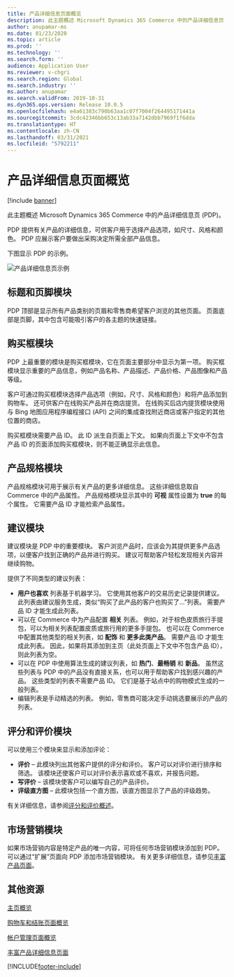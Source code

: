 ```yaml
---
title: 产品详细信息页面概览
description: 此主题概述 Microsoft Dynamics 365 Commerce 中的产品详细信息页 (PDP)。
author: anupamar-ms
ms.date: 01/23/2020
ms.topic: article
ms.prod: ''
ms.technology: ''
ms.search.form: ''
audience: Application User
ms.reviewer: v-chgri
ms.search.region: Global
ms.search.industry: ''
ms.author: anupamar
ms.search.validFrom: 2019-10-31
ms.dyn365.ops.version: Release 10.0.5
ms.openlocfilehash: e4a61383c790b63aa1c07f7004f264495171441a
ms.sourcegitcommit: 3cdc42346bb653c13ab33a7142dbb7969f1f6dda
ms.translationtype: HT
ms.contentlocale: zh-CN
ms.lasthandoff: 03/31/2021
ms.locfileid: "5792211"
---
```

# <a name="product-details-pages-overview"></a>产品详细信息页面概览

[!include [banner](includes/banner.md)]

此主题概述 Microsoft Dynamics 365 Commerce 中的产品详细信息页 (PDP)。

PDP 提供有关产品的详细信息，可供客户用于选择产品选项，如尺寸、风格和颜色。 PDP 应展示客户要做出采购决定所需全部产品信息。

下图显示 PDP 的示例。

![产品详细信息页示例](./media/pdp.PNG)

## <a name="header-and-footer-modules"></a>标题和页脚模块

PDP 顶部是显示所有产品类别的页眉和零售商希望客户浏览的其他页面。 页面底部是页脚，其中包含可能吸引客户的各主题的快速链接。

## <a name="buy-box-module"></a>购买框模块

PDP 上最重要的模块是购买框模块，它在页面主要部分中显示为第一项。 购买框模块显示重要的产品信息，例如产品名称、产品描述、产品价格、产品图像和产品等级。

客户可通过购买框模块选择产品选项（例如，尺寸、风格和颜色）和将产品添加到购物车。 还可供客户在线购买产品并在商店提货。 在线购买后店内提货模块使用与 Bing 地图应用程序编程接口 (API) 之间的集成查找附近商店或客户指定的其他位置的商店。

购买框模块需要产品 ID。 此 ID 派生自页面上下文。 如果向页面上下文中不包含产品 ID 的页面添加购买框模块，则不能正确显示此信息。

## <a name="product-specifications-module"></a>产品规格模块

产品规格模块可用于展示有关产品的更多详细信息。 这些详细信息取自 Commerce 中的产品属性。 产品规格模块显示其中的 **可视** 属性设置为 **true** 的每个属性。 它需要产品 ID 才能检索产品属性。

## <a name="recommendations-module"></a>建议模块

建议模块是 PDP 中的重要模块。 客户浏览产品时，应该会为其提供更多产品选项，以便客户找到正确的产品并进行购买。 建议可帮助客户轻松发现相关内容并继续购物。

提供了不同类型的建议列表：

- **用户也喜欢** 列表基于机器学习。 它使用其他客户的交易历史记录提供建议。 此列表由建议服务生成，类似“购买了此产品的客户也购买了...”列表。 需要产品 ID 才能生成此列表。
- 可以在 Commerce 中为产品配置 **相关** 列表。 例如，对于棕色皮质旅行手提包，可以为相关列表配置皮质或旅行用的更多手提包。 也可以在 Commerce 中配置其他类型的相关列表，如 **配饰** 和 **更多此类产品**。 需要产品 ID 才能生成此列表。 因此，如果将其添加到主页（此处页面上下文中不包含产品 ID），则此列表为空。
- 可以在 PDP 中使用算法生成的建议列表，如 **热门**、**最畅销** 和 **新品**。 虽然这些列表与 PDP 中的产品没有直接关系，也可以用于帮助客户找到感兴趣的产品。 这些类型的列表不需要产品 ID。 它们是基于站点中的购物模式生成的一般列表。
- 编辑列表是手动精选的列表。 例如，零售商可能决定手动挑选要展示的产品的列表。

## <a name="ratings-and-reviews-modules"></a>评分和评价模块

可以使用三个模块来显示和添加评论：

- **评价** – 此模块列出其他客户提供的评分和评价。 客户可以对评价进行排序和筛选。 该模块还使客户可以对评价表示喜欢或不喜欢，并报告问题。
- **写评价** – 该模块使客户可以编写自己的产品评价。
- **评级直方图** – 此模块包括一个直方图，该直方图显示了产品的评级趋势。

有关详细信息，请参阅[评分和评价概述](ratings-reviews-overview.md)。

## <a name="marketing-modules"></a>市场营销模块

如果市场营销内容是特定产品的唯一内容，可将任何市场营销模块添加到 PDP。 可以通过“扩展”页面向 PDP 添加市场营销模块。 有关更多详细信息，请参见[丰富产品页面](enrich-product-page.md)。

## <a name="additional-resources"></a>其他资源

[主页概览](quick-tour-home-page.md)

[购物车和结账页面概览](quick-tour-cart-checkout.md)

[帐户管理页面概览](quick-tour-account-management.md)

[丰富产品详细信息页面](enrich-product-page.md)


[!INCLUDE[footer-include](../includes/footer-banner.md)]
